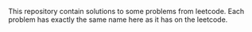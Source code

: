 This repository contain solutions to some problems from leetcode. Each problem has exactly the same name here as it has on the leetcode.
